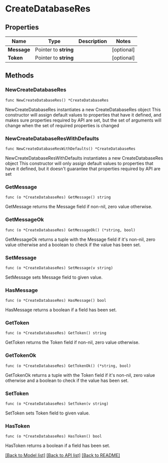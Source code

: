 # CreateDatabaseRes

## Properties

Name | Type | Description | Notes
------------ | ------------- | ------------- | -------------
**Message** | Pointer to **string** |  | [optional] 
**Token** | Pointer to **string** |  | [optional] 

## Methods

### NewCreateDatabaseRes

`func NewCreateDatabaseRes() *CreateDatabaseRes`

NewCreateDatabaseRes instantiates a new CreateDatabaseRes object
This constructor will assign default values to properties that have it defined,
and makes sure properties required by API are set, but the set of arguments
will change when the set of required properties is changed

### NewCreateDatabaseResWithDefaults

`func NewCreateDatabaseResWithDefaults() *CreateDatabaseRes`

NewCreateDatabaseResWithDefaults instantiates a new CreateDatabaseRes object
This constructor will only assign default values to properties that have it defined,
but it doesn't guarantee that properties required by API are set

### GetMessage

`func (o *CreateDatabaseRes) GetMessage() string`

GetMessage returns the Message field if non-nil, zero value otherwise.

### GetMessageOk

`func (o *CreateDatabaseRes) GetMessageOk() (*string, bool)`

GetMessageOk returns a tuple with the Message field if it's non-nil, zero value otherwise
and a boolean to check if the value has been set.

### SetMessage

`func (o *CreateDatabaseRes) SetMessage(v string)`

SetMessage sets Message field to given value.

### HasMessage

`func (o *CreateDatabaseRes) HasMessage() bool`

HasMessage returns a boolean if a field has been set.

### GetToken

`func (o *CreateDatabaseRes) GetToken() string`

GetToken returns the Token field if non-nil, zero value otherwise.

### GetTokenOk

`func (o *CreateDatabaseRes) GetTokenOk() (*string, bool)`

GetTokenOk returns a tuple with the Token field if it's non-nil, zero value otherwise
and a boolean to check if the value has been set.

### SetToken

`func (o *CreateDatabaseRes) SetToken(v string)`

SetToken sets Token field to given value.

### HasToken

`func (o *CreateDatabaseRes) HasToken() bool`

HasToken returns a boolean if a field has been set.


[[Back to Model list]](../README.md#documentation-for-models) [[Back to API list]](../README.md#documentation-for-api-endpoints) [[Back to README]](../README.md)


